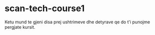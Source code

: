 # scan-tech-course1

Ketu mund te gjeni disa prej ushtrimeve dhe detyrave qe do t'i punojme pergjate kursit.
